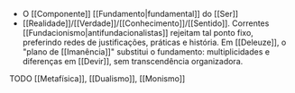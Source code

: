 
* O [[Componente]] [[Fundamento|fundamental]] do [[Ser]]
* [[Realidade]]/[[Verdade]]/[[Conhecimento]]/[[Sentido]]. Correntes [[Fundacionismo|antifundacionalistas]] rejeitam tal ponto fixo, preferindo redes de justificações, práticas e história. Em [[Deleuze]], o "plano de [[Imanência]]" substitui o fundamento: multiplicidades e diferenças em [[Devir]], sem transcendência organizadora.

TODO [[Metafísica]], [[Dualismo]], [[Monismo]]